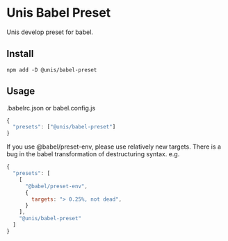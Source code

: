 # Unis Babel Preset

Unis develop preset for babel.

## Install

```shell
npm add -D @unis/babel-preset
```

## Usage

.babelrc.json or babel.config.js

```javascript
{
  "presets": ["@unis/babel-preset"]
}
```

If you use @babel/preset-env, please use relatively new targets. There is a bug in the babel transformation of destructuring syntax. e.g.

```javascript
{
  "presets": [
    [
      "@babel/preset-env",
      {
        targets: "> 0.25%, not dead",
      }
    ],
    "@unis/babel-preset"
  ]
}
```
